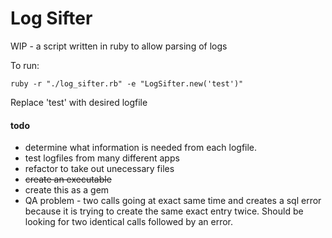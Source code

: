 # Log Sifter

WIP - a script written in ruby to allow parsing of logs

To run:
```
ruby -r "./log_sifter.rb" -e "LogSifter.new('test')"
```

Replace 'test' with desired logfile

#### todo
* determine what information is needed from each logfile.
* test logfiles from many different apps
* refactor to take out unecessary files
* ~~create an executable~~
* create this as a gem
* QA problem - two calls going at exact same time and creates a sql error because it is trying to create the same exact entry twice. Should be looking for two identical calls followed by an error.

